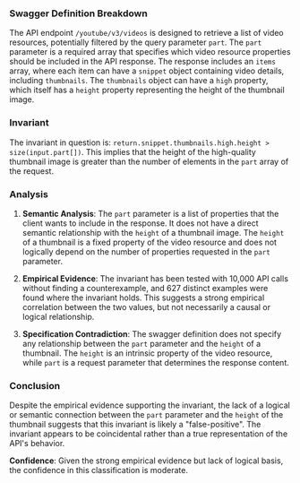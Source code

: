 ### Swagger Definition Breakdown

The API endpoint `/youtube/v3/videos` is designed to retrieve a list of video resources, potentially filtered by the query parameter `part`. The `part` parameter is a required array that specifies which video resource properties should be included in the API response. The response includes an `items` array, where each item can have a `snippet` object containing video details, including `thumbnails`. The `thumbnails` object can have a `high` property, which itself has a `height` property representing the height of the thumbnail image.

### Invariant

The invariant in question is: `return.snippet.thumbnails.high.height > size(input.part[])`. This implies that the height of the high-quality thumbnail image is greater than the number of elements in the `part` array of the request.

### Analysis

1. **Semantic Analysis**: The `part` parameter is a list of properties that the client wants to include in the response. It does not have a direct semantic relationship with the `height` of a thumbnail image. The `height` of a thumbnail is a fixed property of the video resource and does not logically depend on the number of properties requested in the `part` parameter.

2. **Empirical Evidence**: The invariant has been tested with 10,000 API calls without finding a counterexample, and 627 distinct examples were found where the invariant holds. This suggests a strong empirical correlation between the two values, but not necessarily a causal or logical relationship.

3. **Specification Contradiction**: The swagger definition does not specify any relationship between the `part` parameter and the `height` of a thumbnail. The `height` is an intrinsic property of the video resource, while `part` is a request parameter that determines the response content.

### Conclusion

Despite the empirical evidence supporting the invariant, the lack of a logical or semantic connection between the `part` parameter and the `height` of the thumbnail suggests that this invariant is likely a "false-positive". The invariant appears to be coincidental rather than a true representation of the API's behavior.

**Confidence**: Given the strong empirical evidence but lack of logical basis, the confidence in this classification is moderate.

